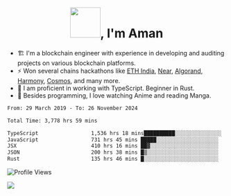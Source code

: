 <h1 align="center"><img src="https://media2.giphy.com/media/v1.Y2lkPTc5MGI3NjExZmx5c2N1N2lkbjg5NnI3ajI2ZXhxZ24yZ3cxcmJibTZrMWZkbjlxaSZlcD12MV9pbnRlcm5hbF9naWZfYnlfaWQmY3Q9Zw/AFdcYElkoNAUE/giphy.webp" width="70">, I'm Aman</h1>

- 🏗️ I'm a blockchain engineer with experience in developing and auditing projects on various blockchain platforms.
- ⚡ Won several chains hackathons like [ETH India](https://devfolio.co/projects/hivm-hybrid-intent-virtual-machine-3ba1), [Near](https://medium.com/encode-club/encode-x-near-hackathon-finale-prizewinners-and-summary-fcf6e409ab07), [Algorand](https://algorand-innovate.hackerearth.com), [Harmony](https://medium.com/harmony-one/winners-of-the-hack-the-horizon-hackathon-ae04f95b71ab), [Cosmos](https://www.hackerearth.com/challenges/hackathon/hackatom-india/), and many more.
- 🌊 I am proficient in working with TypeScript. Beginner in Rust.
- 🍣 Besides programming, I love watching Anime and reading Manga.

<!--START_SECTION:waka-->

```txt
From: 29 March 2019 - To: 26 November 2024

Total Time: 3,778 hrs 59 mins

TypeScript                 1,536 hrs 18 mins██████████░░░░░░░░░░░░░░░   40.65 %
JavaScript                 731 hrs 45 mins █████░░░░░░░░░░░░░░░░░░░░   19.36 %
JSX                        410 hrs 16 mins ██▓░░░░░░░░░░░░░░░░░░░░░░   10.86 %
JSON                       200 hrs 38 mins █▒░░░░░░░░░░░░░░░░░░░░░░░   05.31 %
Rust                       135 hrs 46 mins █░░░░░░░░░░░░░░░░░░░░░░░░   03.59 %
```

<!--END_SECTION:waka-->

![Profile Views](https://komarev.com/ghpvc/?username=amanraj1608&label=Profile%20views&color=0e75b6&style=flat-square)

![](https://hit.yhype.me/github/profile?user_id=42104907)
